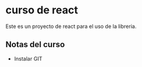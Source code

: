 # curso de react 

Este es un proyecto de react para el uso de la libreria.

## Notas del curso
- Instalar GIT 